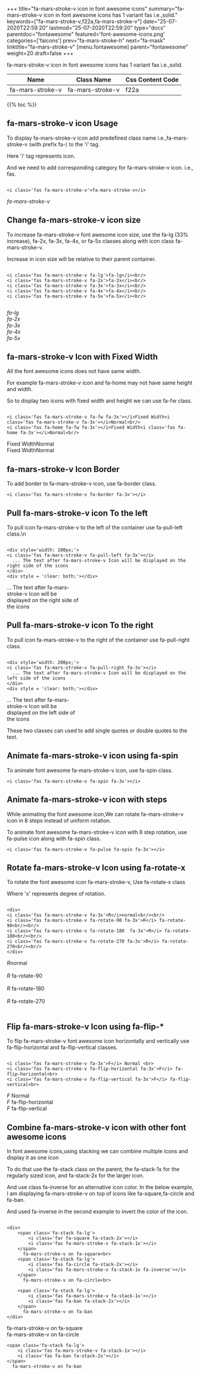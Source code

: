+++
title="fa-mars-stroke-v icon in font awesome icons"
summary="fa-mars-stroke-v icon in font awesome icons has 1 variant fas i.e.,solid."
keywords=["fa-mars-stroke-v,f22a,fa-mars-stroke-v"]
date="25-07-2020T22:59:20"
lastmod="25-07-2020T22:59:20"
type="docs"
parentdoc="fontawesome"
featured='font-awesome-icons.png'
categories=['faicons']
prev="fa-mars-stroke-h"
next="fa-mask"
linktitle="fa-mars-stroke-v"
[menu.fontawesome]
parent="fontawesome"
weight=20
draft=false
+++


fa-mars-stroke-v icon in font awesome icons has 1 variant fas i.e.,solid.

<div class='table-responsive'><table class='table'><thead><tr><th>Name</th><th>Class Name</th><th>Css Content Code</th></tr></thead><tbody><tr><td>fa-mars-stroke-v</td><td>fa-mars-stroke-v</td><td>f22a</td></tr></tbody></table></div>


{{% toc %}}


## fa-mars-stroke-v icon Usage

To display fa-mars-stroke-v icon add predefined class name i.e.,fa-mars-stroke-v (with prefix fa-) to the 'i' tag.

Here 'i' tag represents icon.

And we need to add corresponding category for fa-mars-stroke-v icon. i.e., fas.


```

<i class='fas fa-mars-stroke-v'>fa-mars-stroke-v</i>
```

<i class='fas fa-mars-stroke-v'>fa-mars-stroke-v</i>




## Change fa-mars-stroke-v icon size
To increase fa-mars-stroke-v font awesome icon size, use the fa-lg (33% increase), fa-2x, fa-3x, fa-4x, or fa-5x classes along with icon class fa-mars-stroke-v.

Increase in icon size will be relative to their parent container. 

```

<i class='fas fa-mars-stroke-v fa-lg'>fa-lg</i><br/>
<i class='fas fa-mars-stroke-v fa-2x'>fa-2x</i><br/>
<i class='fas fa-mars-stroke-v fa-3x'>fa-3x</i><br/>
<i class='fas fa-mars-stroke-v fa-4x'>fa-4x</i><br/>
<i class='fas fa-mars-stroke-v fa-5x'>fa-5x</i><br/>
            
```

<i class='fas fa-mars-stroke-v fa-lg'>fa-lg</i><br/>
<i class='fas fa-mars-stroke-v fa-2x'>fa-2x</i><br/>
<i class='fas fa-mars-stroke-v fa-3x'>fa-3x</i><br/>
<i class='fas fa-mars-stroke-v fa-4x'>fa-4x</i><br/>
<i class='fas fa-mars-stroke-v fa-5x'>fa-5x</i><br/>
            



## fa-mars-stroke-v Icon with Fixed Width 

All the font awesome icons does not have same width.

For example fa-mars-stroke-v icon and fa-home may not have same height and width.

So to display two icons with fixed width and height we can use fa-fw class.


```

<i class='fas fa-mars-stroke-v fa-fw fa-3x'></i>Fixed Width<i class='fas fa-mars-stroke-v fa-3x'></i>Normal<br/>
<i class='fas fa-home fa-fw fa-3x'></i>Fixed Width<i class='fas fa-home fa-3x'></i>Normal<br/>
```

<i class='fas fa-mars-stroke-v fa-fw fa-3x'></i>Fixed Width<i class='fas fa-mars-stroke-v fa-3x'></i>Normal<br/>
<i class='fas fa-home fa-fw fa-3x'></i>Fixed Width<i class='fas fa-home fa-3x'></i>Normal<br/>



## fa-mars-stroke-v Icon Border 

To add border to fa-mars-stroke-v icon, use fa-border class.


```
<i class='fas fa-mars-stroke-v fa-border fa-3x'></i>

```
<i class='fas fa-mars-stroke-v fa-border fa-3x'></i>





## Pull fa-mars-stroke-v icon To the left

To pull icon fa-mars-stroke-v to the left of the container use fa-pull-left class.\n

```

<div style='width: 200px;'>
<i class='fas fa-mars-stroke-v fa-pull-left fa-3x'></i>
  ... The text after fa-mars-stroke-v Icon will be displayed on the right side of the icons
</div>
<div style = 'clear: both;'></div>
```

<div style='width: 200px;'>
<i class='fas fa-mars-stroke-v fa-pull-left fa-3x'></i>
  ... The text after fa-mars-stroke-v Icon will be displayed on the right side of the icons
</div>
<div style = 'clear: both;'></div>




## Pull fa-mars-stroke-v icon To the right
To pull icon fa-mars-stroke-v to the right of the container use fa-pull-right class.

```

<div style='width: 200px;'>
<i class='fas fa-mars-stroke-v fa-pull-right fa-3x'></i>
  ... The text after fa-mars-stroke-v Icon will be displayed on the left side of the icons
</div>
<div style = 'clear: both;'></div>
```

<div style='width: 200px;'>
<i class='fas fa-mars-stroke-v fa-pull-right fa-3x'></i>
  ... The text after fa-mars-stroke-v Icon will be displayed on the left side of the icons
</div>
<div style = 'clear: both;'></div>

These two classes can used to add single quotes or double quotes to the text.


## Animate fa-mars-stroke-v icon using fa-spin
To animate font awesome fa-mars-stroke-v icon, use fa-spin class.

```
<i class='fas fa-mars-stroke-v fa-spin fa-3x'></i>
```
<i class='fas fa-mars-stroke-v fa-spin fa-3x'></i>




## Animate fa-mars-stroke-v icon with steps
While animating the font awesome icon,We can rotate fa-mars-stroke-v icon in 8 steps instead of uniform rotation.

To animate font awesome fa-mars-stroke-v icon with 8 step rotation, use fa-pulse icon along with fa-spin class.


```
<i class='fas fa-mars-stroke-v fa-pulse fa-spin fa-3x'></i>

```
<i class='fas fa-mars-stroke-v fa-pulse fa-spin fa-3x'></i>





## Rotate fa-mars-stroke-v Icon using fa-rotate-x
To rotate the font awesome icon fa-mars-stroke-v, Use fa-rotate-x class

Where 'x' represents degree of rotation.


```

<div>
<i class='fas fa-mars-stroke-v fa-3x'>R</i>normal<br/><br/>
<i class='fas fa-mars-stroke-v fa-rotate-90 fa-3x'>R</i> fa-rotate-90<br/><br/> 
<i class='fas fa-mars-stroke-v fa-rotate-180  fa-3x'>R</i> fa-rotate-180<br/><br/> 
<i class='fas fa-mars-stroke-v fa-rotate-270 fa-3x'>R</i> fa-rotate-270<br/><br/>
</div>
```

<div>
<i class='fas fa-mars-stroke-v fa-3x'>R</i>normal<br/><br/>
<i class='fas fa-mars-stroke-v fa-rotate-90 fa-3x'>R</i> fa-rotate-90<br/><br/> 
<i class='fas fa-mars-stroke-v fa-rotate-180  fa-3x'>R</i> fa-rotate-180<br/><br/> 
<i class='fas fa-mars-stroke-v fa-rotate-270 fa-3x'>R</i> fa-rotate-270<br/><br/>
</div>




## Flip fa-mars-stroke-v Icon using fa-flip-*
To flip fa-mars-stroke-v font awesome icon horizontally and vertically use fa-flip-horizontal and fa-flip-vertical classes. 

```

<i class='fas fa-mars-stroke-v fa-3x'>F</i> Normal <br>
<i class='fas fa-mars-stroke-v fa-flip-horizontal fa-3x'>F</i> fa-flip-horizontal<br>
<i class='fas fa-mars-stroke-v fa-flip-vertical fa-3x'>F</i> fa-flip-vertical<br>
```

<i class='fas fa-mars-stroke-v fa-3x'>F</i> Normal <br>
<i class='fas fa-mars-stroke-v fa-flip-horizontal fa-3x'>F</i> fa-flip-horizontal<br>
<i class='fas fa-mars-stroke-v fa-flip-vertical fa-3x'>F</i> fa-flip-vertical<br>




## Combine fa-mars-stroke-v icon with other font awesome icons
In font awesome icons,using stacking we can combine multiple icons and display it as one icon 

To do that use the fa-stack class on the parent, the fa-stack-1x for the regularly sized icon, and fa-stack-2x for the larger icon.

And use class fa-inverse for an alternative icon color. 
In the below example, I am displaying fa-mars-stroke-v on top of icons like fa-square,fa-circle and fa-ban.

And used fa-inverse in the second example to invert the color of the icon.

```

<div>
    <span class='fa-stack fa-lg'>
        <i class='far fa-square fa-stack-2x'></i>
        <i class='fas fa-mars-stroke-v fa-stack-1x'></i>
    </span>
      fa-mars-stroke-v on fa-square<br>
    <span class='fa-stack fa-lg'>
        <i class='fas fa-circle fa-stack-2x'></i>
        <i class='fas fa-mars-stroke-v fa-stack-1x fa-inverse'></i>
    </span>
      fa-mars-stroke-v on fa-circle<br>

    <span class='fa-stack fa-lg'>
        <i class='fas fa-mars-stroke-v fa-stack-1x'></i>
        <i class='fas fa-ban fa-stack-2x'></i>
    </span>
      fa-mars-stroke-v on fa-ban
</div>
```

<div>
    <span class='fa-stack fa-lg'>
        <i class='far fa-square fa-stack-2x'></i>
        <i class='fas fa-mars-stroke-v fa-stack-1x'></i>
    </span>
      fa-mars-stroke-v on fa-square<br>
    <span class='fa-stack fa-lg'>
        <i class='fas fa-circle fa-stack-2x'></i>
        <i class='fas fa-mars-stroke-v fa-stack-1x fa-inverse'></i>
    </span>
      fa-mars-stroke-v on fa-circle<br>

    <span class='fa-stack fa-lg'>
        <i class='fas fa-mars-stroke-v fa-stack-1x'></i>
        <i class='fas fa-ban fa-stack-2x'></i>
    </span>
      fa-mars-stroke-v on fa-ban
</div>






